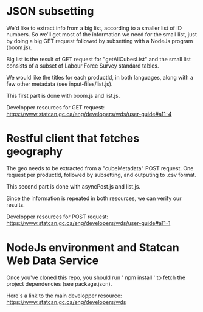 # JSON subsetting
We'd like to extract info from a big list, according to a smaller list of ID numbers.
So we'll get most of the information we need for the small list, just by doing a big GET request followed by subsetting with a NodeJs program (boom.js).

Big list is the result of GET request for "getAllCubesList" and the small list consists of a subset of Labour Force Survey standard tables.

We would like the titles for each productId, in both languages, along with a few other metadata (see input-files/list.js).

This first part is done with boom.js and list.js.

Developper resources for GET request: https://www.statcan.gc.ca/eng/developers/wds/user-guide#a11-4

# Restful client that fetches geography

The geo needs to be extracted from a "cubeMetadata" POST request. One request per productId, followed by subsetting, and outputing to .csv format.

This second part is done with asyncPost.js and list.js.

Since the information is repeated in both resources, we can verify our results.

Developper resources for POST request: https://www.statcan.gc.ca/eng/developers/wds/user-guide#a11-1

# NodeJs environment and Statcan Web Data Service

Once you've cloned this repo, you should run ' npm install ' to fetch the project dependencies (see package.json).

Here's a link to the main developper resource: https://www.statcan.gc.ca/eng/developers/wds
